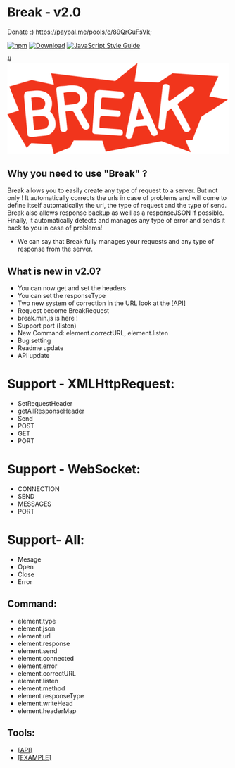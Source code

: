# Break - v2.0

Donate :) https://paypal.me/pools/c/89QrGuFsVk;

[![npm](https://img.shields.io/npm/v/anticore.svg?style=plastic)]()
[![Download](https://img.shields.io/chocolatey/dt/scriptcs.svg?style=plastic)](https://github.com/YoannCHB/Break/blob/master/break.js)
[![JavaScript Style Guide](https://img.shields.io/badge/code_style-standard-brightgreen.svg)](https://fr.wikipedia.org/wiki/JavaScript)

#<img alt="Break" title="Break" src="img/break.png"/>

## Why you need to use "Break" ?

Break allows you to easily create any type of request to a server. But not only ! It automatically corrects the urls in case of problems and will come to define itself automatically: the url, the type of request and the type of send. Break also allows response backup as well as a responseJSON if possible. Finally, it automatically detects and manages any type of error and sends it back to you in case of problems!
* We can say that Break fully manages your requests and any type of response from the server.

## What is new in v2.0?

* You can now get and set the headers
* You can set the responseType
* Two new system of correction in the URL look at the [[API]](https://github.com/YoannCHB/Break/blob/master/doc/api.md)
* Request become BreakRequest
* break.min.js is here !
* Support port (listen)
* New Command: element.correctURL, element.listen
* Bug setting
* Readme update
* API update

# Support - XMLHttpRequest:
* SetRequestHeader
* getAllResponseHeader
* Send
* POST
* GET
* PORT

# Support - WebSocket:
* CONNECTION
* SEND
* MESSAGES
* PORT

# Support- All:
* Mesage
* Open
* Close
* Error

Command:
---------------------------------------------------------------------
* element.type
* element.json
* element.url
* element.response
* element.send
* element.connected
* element.error
* element.correctURL
* element.listen
* element.method
* element.responseType
* element.writeHead
* element.headerMap

## Tools:
* [[API]](https://github.com/YoannCHB/Break/blob/master/doc/api.md)
* [[EXAMPLE]](https://yoannchb.github.io/Break/)
